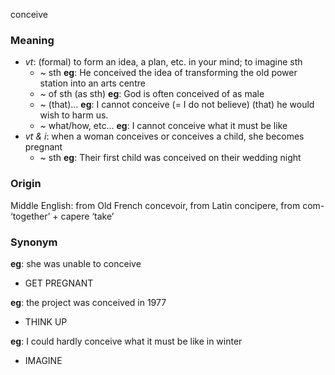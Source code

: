 conceive
### Meaning
+ _vt_: (formal) to form an idea, a plan, etc. in your mind; to imagine sth
	+  ~ sth __eg__: He conceived the idea of transforming the old power station into an arts centre
	+  ~ of sth (as sth) __eg__: God is often conceived of as male
	+  ~ (that)… __eg__: I cannot conceive (= I do not believe) (that) he would wish to harm us.
	+  ~ what/how, etc… __eg__: I cannot conceive what it must be like
+ _vt & i_: when a woman conceives or conceives a child, she becomes pregnant
	+  ~ sth __eg__: Their first child was conceived on their wedding night

### Origin

Middle English: from Old French concevoir, from Latin concipere, from com- ‘together’ + capere ‘take’

### Synonym

__eg__: she was unable to conceive

+ GET PREGNANT

__eg__: the project was conceived in 1977

+ THINK UP

__eg__: I could hardly conceive what it must be like in winter

+ IMAGINE


